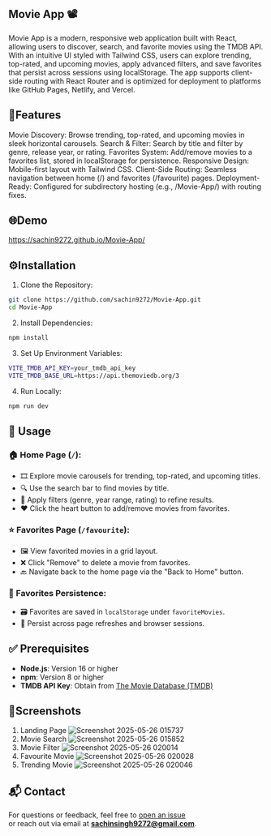 ## Movie App 📽️



Movie App is a modern, responsive web application built with React, allowing users to discover, search, and favorite movies using the TMDB API. With an intuitive UI styled with Tailwind CSS, users can explore trending, top-rated, and upcoming movies, apply advanced filters, and save favorites that persist across sessions using localStorage. The app supports client-side routing with React Router and is optimized for deployment to platforms like GitHub Pages, Netlify, and Vercel.

## 🚀Features

Movie Discovery: Browse trending, top-rated, and upcoming movies in sleek horizontal carousels.
Search & Filter: Search by title and filter by genre, release year, or rating.
Favorites System: Add/remove movies to a favorites list, stored in localStorage for persistence.
Responsive Design: Mobile-first layout with Tailwind CSS.
Client-Side Routing: Seamless navigation between home (/) and favorites (/favourite) pages.
Deployment-Ready: Configured for subdirectory hosting (e.g., /Movie-App/) with routing fixes.

## 🌐Demo
https://sachin9272.github.io/Movie-App/

## ⚙️Installation

1. Clone the Repository:

```bash
git clone https://github.com/sachin9272/Movie-App.git
cd Movie-App
```

2. Install Dependencies:

```bash
npm install
```

3. Set Up Environment Variables:

```bash
VITE_TMDB_API_KEY=your_tmdb_api_key
VITE_TMDB_BASE_URL=https://api.themoviedb.org/3
```

4. Run Locally:

```bash
npm run dev
```

## 🚀 Usage

### 🏠 Home Page (`/`):

- 🎞️ Explore movie carousels for trending, top-rated, and upcoming titles.
- 🔍 Use the search bar to find movies by title.
- 🧰 Apply filters (genre, year range, rating) to refine results.
- ❤️ Click the heart button to add/remove movies from favorites.

### ⭐ Favorites Page (`/favourite`):

- 🖼️ View favorited movies in a grid layout.
- ❌ Click "Remove" to delete a movie from favorites.
- 🔙 Navigate back to the home page via the "Back to Home" button.

### 💾 Favorites Persistence:

- 🗃️ Favorites are saved in `localStorage` under `favoriteMovies`.
- 🔄 Persist across page refreshes and browser sessions.


## ✅ Prerequisites

- **Node.js**: Version 16 or higher  
- **npm**: Version 8 or higher  
- **TMDB API Key**: Obtain from [The Movie Database (TMDB)](https://www.themoviedb.org/)


## 📸Screenshots

1. Landing Page ![Screenshot 2025-05-26 015737](https://github.com/user-attachments/assets/077227c5-e8dd-48de-87f3-d89e788a2c6f)
2. Movie Search ![Screenshot 2025-05-26 015852](https://github.com/user-attachments/assets/2f1dc523-fb9e-447a-a26f-94b91891588c)
3. Movie Filter ![Screenshot 2025-05-26 020014](https://github.com/user-attachments/assets/86950a4b-57c4-47c3-9dad-b2c09795ec1a)
4. Favourite Movie ![Screenshot 2025-05-26 020028](https://github.com/user-attachments/assets/52adcc05-a9b0-4f95-b3f6-658b24c76c22)
5. Trending Movie ![Screenshot 2025-05-26 020046](https://github.com/user-attachments/assets/ade544ff-38e2-4789-b15e-18ebb88c1bd0)

## 📬 Contact

For questions or feedback, feel free to [open an issue](https://github.com/sachin9272/Movie-App/issues)  
or reach out via email at **sachinsingh9272@gmail.com**.

